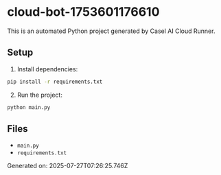 # cloud-bot-1753601176610

This is an automated Python project generated by Casel AI Cloud Runner.

## Setup

1. Install dependencies:
```bash
pip install -r requirements.txt
```

2. Run the project:
```bash
python main.py
```

## Files

- `main.py`
- `requirements.txt`

Generated on: 2025-07-27T07:26:25.746Z
